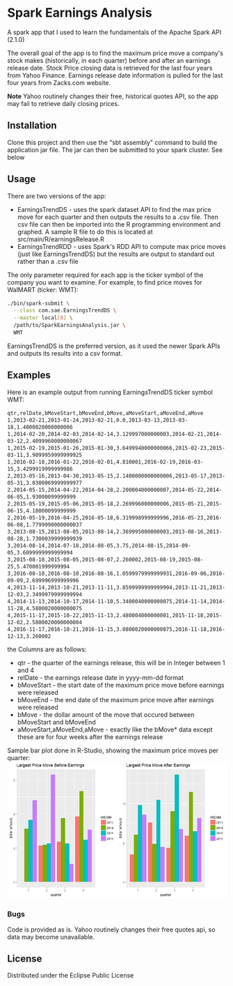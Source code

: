 # Spark Earnings Analysis
A spark app that I used to learn the fundamentals of the Apache Spark API (2.1.0)
  
The overall goal of the app is to find the maximum price move a company's stock makes (historically, in each quarter) before and 
after an earnings release date. Stock Price closing data is retrieved for the last four years from Yahoo Finance. Earnings release date information 
is pulled for the last four years from Zacks.com website.

<b>Note</b> Yahoo routinely changes their free, historical quotes API, so the app may fail to retrieve daily closing prices.

## Installation
Clone this project and then use the "sbt assembly" command to build the application jar file. The jar can then be
 submitted to your spark cluster. See below

## Usage
There are two versions of the app:
* EarningsTrendDS - uses the spark dataset API to find the max price move for each quarter and then outputs the results
to a .csv file. Then csv file can then be imported into the R programming environment and graphed. A sample R file to 
do this is located at src/main/R/earningsRelease.R
* EarningsTrendRDD - uses Spark's RDD API to compute max price moves (just like EarningsTrendDS) but the results are
output to standard out rather than a .csv file

The only parameter required for each app is the ticker symbol of the company you want to examine. For example, to find 
price moves for WalMART (ticker: WMT):
```bash
./bin/spark-submit \
  --class com.sae.EarningsTrendDS \
  --master local[8] \
  /path/to/SparkEarningsAnalysis.jar \
  WMT
  ```
EarningsTrendDS is the preferred version, as it used the newer Spark APIs and outputs its results into a csv format.

## Examples
Here is an example output from running EarningsTrendDS ticker symbol WMT:
```csv
qtr,relDate,bMoveStart,bMoveEnd,bMove,aMoveStart,aMoveEnd,aMove
1,2013-02-21,2013-01-24,2013-02-21,0.0,2013-03-13,2013-03-18,1.4000020000000006
1,2014-02-20,2014-02-03,2014-02-14,3.129997000000003,2014-02-21,2014-03-12,2.4099960000000067
1,2015-02-19,2015-01-26,2015-01-30,3.6499940000000066,2015-02-23,2015-03-11,3.9099959999999925
1,2016-02-18,2016-01-22,2016-02-01,4.810001,2016-02-19,2016-03-15,3.4299919999999986
2,2013-05-16,2013-04-30,2013-05-15,2.1400000000000006,2013-05-17,2013-05-31,3.0300069999999977
2,2014-05-15,2014-04-22,2014-04-28,2.200004000000007,2014-05-22,2014-06-05,1.93000099999999
2,2015-05-19,2015-05-06,2015-05-18,2.269996000000006,2015-05-21,2015-06-15,4.18000099999999
2,2016-05-19,2016-04-25,2016-05-18,6.319998999999996,2016-05-23,2016-06-08,1.7799990000000037
3,2013-08-15,2013-08-05,2013-08-14,2.369995000000003,2013-08-16,2013-08-28,1.7300039999999939
3,2014-08-14,2014-07-18,2014-08-05,3.75,2014-08-15,2014-09-05,3.6099999999999994
3,2015-08-18,2015-08-05,2015-08-07,2.260002,2015-08-19,2015-08-25,5.470001999999994
3,2016-08-18,2016-08-10,2016-08-16,1.0599979999999931,2016-09-06,2016-09-09,2.699996999999996
4,2013-11-14,2013-10-21,2013-11-11,3.8599999999999994,2013-11-21,2013-12-03,2.3499979999999994
4,2014-11-13,2014-10-17,2014-11-10,5.3400040000000075,2014-11-14,2014-11-28,4.5800020000000075
4,2015-11-17,2015-10-22,2015-11-13,2.480004000000001,2015-11-18,2015-12-02,2.5800020000000004
4,2016-11-17,2016-10-21,2016-11-15,3.0800020000000075,2016-11-18,2016-12-13,3.260002
```
the Columns are as follows:
* qtr - the quarter of the earnings release, this will be in Integer between 1 and 4
* relDate - the earnings release date in yyyy-mm-dd format
* bMoveStart - the start date of the maximum price move before earnings were released
* bMoveEnd - the end date of the maximum price move after earnings were released
* bMove - the dollar amount of the move that occured between bMoveStart and bMoveEnd
* aMoveStart,aMoveEnd,aMove - exactly like the bMove* data except these are for four weeks after the earnings release 

Sample bar plot done in R-Studio, showing the maximum price moves per quarter:
![alt text](https://github.com/strohs/SparkEarningsAnalysis/blob/master/Rplot.jpg "")

### Bugs 
Code is provided as is. Yahoo routinely changes their free quotes api, so data may become unavailable.

## License
Distributed under the Eclipse Public License